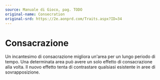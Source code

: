 ```yaml
---
source: Manuale di Gioco, pag. TODO
original-name: Consecration
original-srd: https://2e.aonprd.com/Traits.aspx?ID=34
---
```


# Consacrazione

Un incantesimo di consacrazione migliora un'area per un lungo periodo di tempo.
Una determinata area può avere un solo effetto di consacrazione alla volta. Il
nuovo effetto tenta di contrastare qualsiasi esistente in aree di
sovrapposizione.
